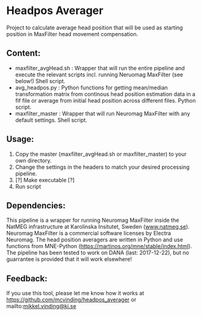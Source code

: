 # Headpos Averager
Project to calculate average head position that will be used as starting position in MaxFilter head movement compensation.

## Content:
* maxfilter_avgHead.sh : Wrapper that will run the entire pipeline and execute the relevant scripts incl. running Neruomag MaxFilter (see below!) Shell script.
* avg_headpos.py : Python functions for getting mean/median transformation matrix from continous head position estimation data in a fif file or average from initial head position across different files. Python script.
* maxfilter_master :  Wrapper that will run Neuromag MaxFilter with any default settings. Shell script.

## Usage:
1) Copy the master (maxfilter_avgHead.sh or maxfilter_master) to your own directory.
2) Change the settings in the headers to match your desired processing pipeline.
3) [?] Make executable [?]
4) Run script

## Dependencies:
This pipeline is a wrapper for running Neuromag MaxFilter inside the NatMEG infrastructure at Karolinska Insitutet, Sweden (www.natmeg.se). Neuromag MaxFilter is a commercial software licenses by Electra Neuromag.
The head position averagers are written in Python and use functions from MNE-Python (https://martinos.org/mne/stable/index.html).
The pipeline has been tested to work on DANA (last: 2017-12-22), but no guarrantee is provided that it will work elsewhere!

## Feedback:
If you use this tool, please let me know how it works at https://github.com/mcvinding/headpos_averager or mailto:mikkel.vinding@ki.se
